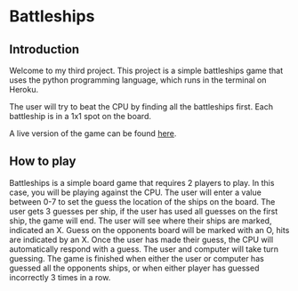# Battleships

## Introduction

Welcome to my third project. This project is a simple battleships game that uses the python programming language, which runs in the terminal on Heroku.

The user will try to beat the CPU by finding all the battleships first. Each battleship is in a 1x1 spot on the board.

A live version of the game can be found [here](placeholder).

## How to play

Battleships is a simple board game that requires 2 players to play. In this case, you will be playing against the CPU.
The user will enter a value between 0-7 to set the guess the location of the ships on the board.
The user gets 3 guesses per ship, if the user has used all guesses on the first ship, the game will end.
The user will see where their ships are marked, indicated an X.
Guess on the opponents board will be marked with an O, hits are indicated by an X.
Once the user has made their guess, the CPU will automatically respond with a guess.
The user and computer will take turn guessing.
The game is finished when either the user or computer has guessed all the opponents ships, or when either player has guessed incorrectly 3 times in a row.